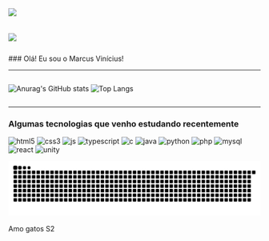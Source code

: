 
<img align="left" src="https://visitor-badge.laobi.icu/badge?page_id=M4rcus-0.M4rcus-0" />

<h1>
  <a href="https://git.io/typing-svg">
    <img src="https://readme-typing-svg.herokuapp.com/?font=&size35&center=true&vCenter=true&width=500&height=70&duration=3000&lines=Salve!+;Meu nome é Marcus Vinícius" />
  </a>
</h1>
### Olá! Eu sou o Marcus Vinícius!

<hr>
<div style="display: flex;justify-content: space-between; flex-direction: row;">
  
![Anurag's GitHub stats](https://github-readme-stats.vercel.app/api?username=M4rcus-0&show_icons=true&theme=default&count_private=true&title_color=fff&text_color=fff&icon_color=fff&border_color=000&bg_color=45,000,E00A24,07041E,000&locale=pt-br)
![Top Langs](https://github-readme-stats.vercel.app/api/top-langs/?username=M4rcus-0&hide_progress=true&title_color=000&text_color=000&border_color=fff&bg_color=45,fff,f72585,4cc9f0,fff&locale=pt-br)

</div>

<hr>

### Algumas tecnologias que venho estudando recentemente

<div style="display:inline_block;">
  <img alt="html5" style="align:center" src="https://img.shields.io/badge/HTML5-E34F26?style=for-the-badge&logo=html5&logoColor=white">
  <img alt="css3" style="align:center" src="https://img.shields.io/badge/CSS3-1572B6?style=for-the-badge&logo=css3&logoColor=white">
  <img alt="js" style="align:center" src="https://img.shields.io/badge/JavaScript-323330?style=for-the-badge&logo=javascript&logoColor=F7DF1E">
  <img alt="typescript" style="align:center" src="https://img.shields.io/badge/TypeScript-007ACC?style=for-the-badge&logo=typescript&logoColor=white">
  <img alt="c" style="align:center" src="https://img.shields.io/badge/C-00599C?style=for-the-badge&logo=c&logoColor=white">
  <img alt="java" style="align:center" src="https://img.shields.io/badge/Java-ED8B00?style=for-the-badge&logo=openjdk&logoColor=white">
  <img alt="python" style="align:center" src="https://img.shields.io/badge/Python-14354C?style=for-the-badge&logo=python&logoColor=white">
  <img alt="php" style="align:center" src="https://img.shields.io/badge/PHP-777BB4?style=for-the-badge&logo=php&logoColor=white">
  <img alt="mysql" style="align:center" src="https://img.shields.io/badge/MySQL-00000F?style=for-the-badge&logo=mysql&logoColor=white">
  <img alt="react" style="align:center" src="https://img.shields.io/badge/React-20232A?style=for-the-badge&logo=react&logoColor=61DAFB">
  <img alt="unity" style="align:center" src="https://img.shields.io/badge/Unity-100000?style=for-the-badge&logo=unity&logoColor=white">
</div>

![Snake animation](https://github.com/M4rcus-0/M4rcus-0/blob/output/github-contribution-grid-snake.svg)

Amo gatos S2
